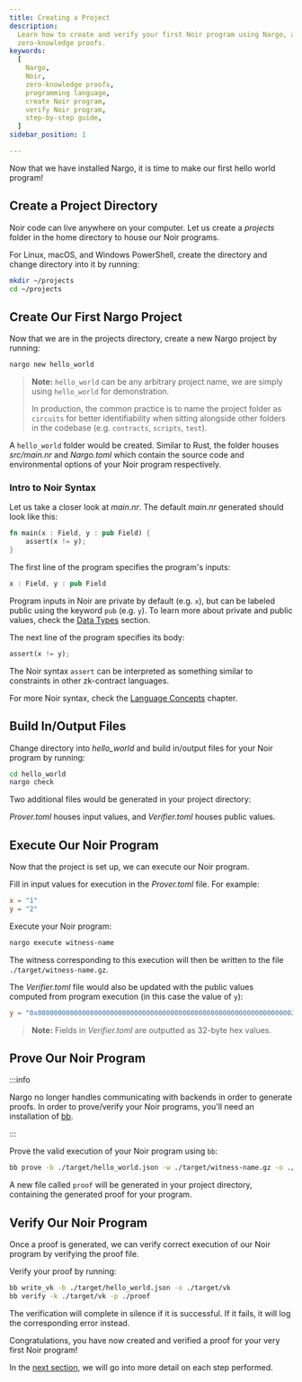 ```yaml
---
title: Creating a Project
description:
  Learn how to create and verify your first Noir program using Nargo, a programming language for
  zero-knowledge proofs.
keywords:
  [
    Nargo,
    Noir,
    zero-knowledge proofs,
    programming language,
    create Noir program,
    verify Noir program,
    step-by-step guide,
  ]
sidebar_position: 1

---
```


Now that we have installed Nargo, it is time to make our first hello world program!

## Create a Project Directory

Noir code can live anywhere on your computer. Let us create a _projects_ folder in the home
directory to house our Noir programs.

For Linux, macOS, and Windows PowerShell, create the directory and change directory into it by
running:

```sh
mkdir ~/projects
cd ~/projects
```

## Create Our First Nargo Project

Now that we are in the projects directory, create a new Nargo project by running:

```sh
nargo new hello_world
```

> **Note:** `hello_world` can be any arbitrary project name, we are simply using `hello_world` for
> demonstration.
>
> In production, the common practice is to name the project folder as `circuits` for better
> identifiability when sitting alongside other folders in the codebase (e.g. `contracts`, `scripts`,
> `test`).

A `hello_world` folder would be created. Similar to Rust, the folder houses _src/main.nr_ and
_Nargo.toml_ which contain the source code and environmental options of your Noir program
respectively.

### Intro to Noir Syntax

Let us take a closer look at _main.nr_. The default _main.nr_ generated should look like this:

```rust
fn main(x : Field, y : pub Field) {
    assert(x != y);
}
```

The first line of the program specifies the program's inputs:

```rust
x : Field, y : pub Field
```

Program inputs in Noir are private by default (e.g. `x`), but can be labeled public using the
keyword `pub` (e.g. `y`). To learn more about private and public values, check the
[Data Types](../../noir/concepts/data_types/index.md) section.

The next line of the program specifies its body:

```rust
assert(x != y);
```

The Noir syntax `assert` can be interpreted as something similar to constraints in other zk-contract languages.

For more Noir syntax, check the [Language Concepts](../../noir/concepts/comments.md) chapter.

## Build In/Output Files

Change directory into _hello_world_ and build in/output files for your Noir program by running:

```sh
cd hello_world
nargo check
```

Two additional files would be generated in your project directory:

_Prover.toml_ houses input values, and _Verifier.toml_ houses public values.

## Execute Our Noir Program

Now that the project is set up, we can execute our Noir program.

Fill in input values for execution in the _Prover.toml_ file. For example:

```toml
x = "1"
y = "2"
```

Execute your Noir program:

```sh
nargo execute witness-name
```

The witness corresponding to this execution will then be written to the file `./target/witness-name.gz`.

The _Verifier.toml_ file would also be updated with the public values computed from program execution (in this case the value of `y`):

```toml
y = "0x0000000000000000000000000000000000000000000000000000000000000002"
```

> **Note:** Fields in _Verifier.toml_ are outputted as 32-byte hex values.

## Prove Our Noir Program

:::info

Nargo no longer handles communicating with backends in order to generate proofs. In order to prove/verify your Noir programs, you'll need an installation of [bb](../barretenberg/index.md).

:::

Prove the valid execution of your Noir program using `bb`:

```sh
bb prove -b ./target/hello_world.json -w ./target/witness-name.gz -o ./proof
```

A new file called `proof` will be generated in your project directory, containing the generated proof for your program.

## Verify Our Noir Program

Once a proof is generated, we can verify correct execution of our Noir program by verifying the proof file.

Verify your proof by running:

```sh
bb write_vk -b ./target/hello_world.json -o ./target/vk
bb verify -k ./target/vk -p ./proof
```

The verification will complete in silence if it is successful. If it fails, it will log the corresponding error instead.

Congratulations, you have now created and verified a proof for your very first Noir program!

In the [next section](./project_breakdown.md), we will go into more detail on each step performed.
